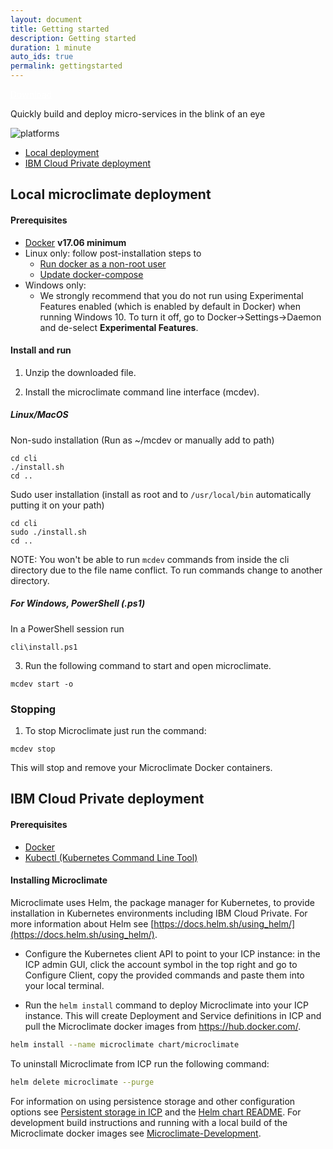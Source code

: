 ```yaml
---
layout: document
title: Getting started
description: Getting started
duration: 1 minute
auto_ids: true
permalink: gettingstarted
---
```


<a href="./download/microclimate.zip" class="download-link" style="color: white;">Download</a>


Quickly build and deploy micro-services in the blink of an eye

![platforms](https://img.shields.io/badge/runtime-Java%20%7C%20Swift%20%7C%20Node-yellow.svg)

* [Local deployment](#local-microclimate-deployment)
* [IBM Cloud Private deployment](#ibm-cloud-private-deployment)



## Local microclimate deployment

#### Prerequisites
* [Docker](https://www.docker.com/get-docker) **v17.06 minimum**
* Linux only: follow post-installation steps to
  * [Run docker as a non-root user](https://docs.docker.com/engine/installation/linux/linux-postinstall/)
  * [Update docker-compose](https://docs.docker.com/compose/install/)
* Windows only: 
  * We strongly recommend that you do not run using Experimental Features enabled (which is enabled by default in Docker) when running Windows 10. To turn it off, go to Docker->Settings->Daemon and de-select **Experimental Features**.

#### Install and run


1. Unzip the downloaded file.

2. Install the microclimate command line interface (mcdev).


##### Linux/MacOS  
Non-sudo installation (Run as ~/mcdev or manually add to path)
```
cd cli
./install.sh
cd ..
```
Sudo user installation (install as root and to `/usr/local/bin` automatically putting it on your path)
```
cd cli
sudo ./install.sh
cd ..
```
NOTE: You won't be able to run `mcdev` commands from inside the cli directory due to the file name conflict. To run commands change to another directory.
##### For Windows, PowerShell (.ps1)
In a PowerShell session run
```
cli\install.ps1
```
3. Run the following command to start and open microclimate.
```
mcdev start -o
```


### Stopping

1. To stop Microclimate just run the command:
```
mcdev stop
```
This will stop and remove your Microclimate Docker containers.




## IBM Cloud Private deployment

#### Prerequisites
* [Docker](https://www.docker.com/get-docker)
* [Kubectl (Kubernetes Command Line Tool)](https://kubernetes.io/docs/tasks/tools/install-kubectl/)

#### Installing Microclimate

Microclimate uses Helm, the package manager for Kubernetes, to provide installation in Kubernetes environments including IBM Cloud Private. For more information about Helm see [https://docs.helm.sh/using_helm/](https://docs.helm.sh/using_helm/).

- Configure the Kubernetes client API to point to your ICP instance: in the ICP admin GUI, click the account symbol in the top right and go to Configure Client, copy the provided commands and paste them into your local terminal.

- Run the `helm install` command to deploy Microclimate into your ICP instance. This will create Deployment and Service definitions in ICP and pull the Microclimate docker images from https://hub.docker.com/.
```bash
helm install --name microclimate chart/microclimate
```

To uninstall Microclimate from ICP run the following command:
```bash
helm delete microclimate --purge
```

For information on using persistence storage and other configuration options see [Persistent storage in ICP](./persistent) and the [Helm chart README](./helmchart). For development build instructions and running with a local build of the Microclimate docker images see [Microclimate-Development](./microclimatedev).


